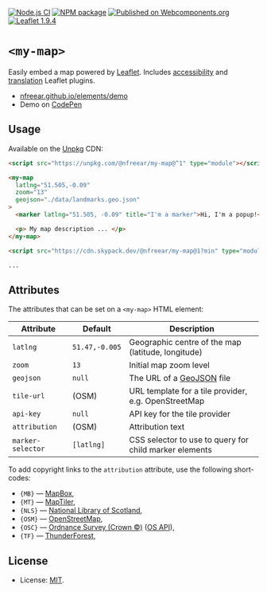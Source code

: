 
[![Node.js CI][ci-img]][ci]
[![NPM package][npm-img]][npm]
[![Published on Webcomponents.org][wc-img]][wc]
[![Leaflet 1.9.4][leaflet-img]][leaflet]

# `<my-map>` #

Easily embed a map powered by [Leaflet][]. Includes [accessibility][myp] and [translation][myp] Leaflet plugins.

* [nfreear.github.io/elements/demo][demo]
* Demo on [CodePen][]

## Usage

Available on the [Unpkg][] CDN:

```html
<script src="https://unpkg.com/@nfreear/my-map@^1" type="module"></script>

<my-map
  latlng="51.505,-0.09"
  zoom="13"
  geojson="./data/landmarks.geo.json"
>
  <marker latlng="51.505, -0.09" title="I'm a marker">Hi, I'm a popup!</marker>

  <p> My map description ... </p>
</my-map>
```

```html
<script src="https://cdn.skypack.dev/@nfreear/my-map@1?min" type="module"></script>

...
```

## Attributes

The attributes that can be set on a `<my-map>` HTML element:

| Attribute    | Default  | Description                                       |
|--------------|----------|---------------------------------------------------|
| `latlng`     |`51.47,-0.005`|Geographic centre of the map (latitude, longitude)|
| `zoom`       | `13`   | Initial map zoom level                              |
| `geojson`    | `null` | The URL of a [GeoJSON][] file                       |
| `tile-url`   | (OSM)  | URL template for a tile provider, e.g. OpenStreetMap|
| `api-key`    | `null` | API key for the tile provider                       |
| `attribution`| (OSM)  | Attribution text                                    |
|`marker-selector`|`[latlng]`|CSS selector to use to query for child marker elements|

To add copyright links to the `attribution` attribute, use the following short-codes:

* `{MB}`  — [MapBox](https://www.mapbox.com),
* `{MT}`  — [MapTiler](https://www.maptiler.com/copyright/),
* `{NLS}` — [National Library of Scotland](https://maps.nls.uk/projects/api/),
* `{OSM}` — [OpenStreetMap](https://www.openstreetmap.org/copyright),
* `{OSC}` — [Ordnance Survey (Crown &copy;)][oslegal] ([OS API][]),
* `{TF}`  — [ThunderForest](https://www.thunderforest.com/),

## License

* License: [MIT][].

[ci]: https://github.com/nfreear/elements/actions/workflows/node.js.yml
[ci-img]: https://github.com/nfreear/elements/actions/workflows/node.js.yml/badge.svg
[wc]: https://www.webcomponents.org/element/@nfreear/my-map
[wc-img]: https://img.shields.io/badge/webcomponents.org-published-blue.svg
[leaflet-img]: https://img.shields.io/badge/leaflet-1.9.4-green.svg?style=flat
[codepen]: https://codepen.io/nfreear/pen/KKeJKov
[demo]: https://nfreear.github.io/elements/demo/my-map.html
[mit]: https://github.com/nfreear/elements/blob/main/LICENSE.txt
[npm]: https://www.npmjs.com/package/@nfreear/my-map
[npm-img]: https://img.shields.io/npm/v/%40nfreear/my-map
[unpkg]: https://unpkg.com
  "A fast, global content delivery network for everything on npm"
[up-cdn]: https://unpkg.com/@nfreear/my-map@1/index.js
[skypack]: https://cdn.skypack.dev
  "A JavaScript Delivery Network for modern web apps"
[leaflet]: https://leafletjs.com/
[myp]: https://github.com/nfreear/leaflet.plugins
  "A collection of accessibility and localisation/ translation plugins for Leaflet"
[geojson]: https://geojson.org/
[oslegal]: https://osdatahub.os.uk/legal/overview
[os api]: https://osdatahub.os.uk/docs/wmts/technicalSpecification

